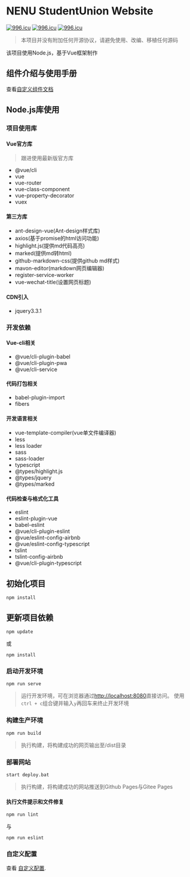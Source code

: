 # NENU StudentUnion Website

[![996.icu](https://img.shields.io/badge/作者-Mr.Hope-blue.svg)](https://996.icu)
[![996.icu](https://img.shields.io/badge/link-东师校会官网-success.svg)](https://996.icu)
[![996.icu](https://img.shields.io/badge/link-996.icu-red.svg)](https://996.icu)

> 本项目并没有附加任何开源协议，请避免使用、改编、移植任何源码

该项目使用Node.js，基于Vue框架制作

## 组件介绍与使用手册

查看[自定义组件文档](https://nenuyouth.com/doc/website/vue/component)

## Node.js库使用

### 项目使用库

#### Vue官方库

> 跟进使用最新版官方库

- @vue/cli
- vue
- vue-router
- vue-class-component
- vue-property-decorator
- vuex

#### 第三方库

- ant-design-vue(Ant-design样式库)
- axios(基于promise的html访问功能)
- highlight.js(提供md代码高亮)
- marked(提供md转html)
- github-markdown-css(提供github md样式)
- mavon-editor(markdown网页编辑器)
- register-service-worker
- vue-wechat-title(设置网页标题)

#### CDN引入

- jquery3.3.1

### 开发依赖

#### Vue-cli相关

- @vue/cli-plugin-babel
- @vue/cli-plugin-pwa
- @vue/cli-service

#### 代码打包相关

- babel-plugin-import
- fibers

#### 开发语言相关

- vue-template-compiler(vue单文件编译器)
- less
- less loader
- sass
- sass-loader
- typescript
- @types/highlight.js
- @types/jquery
- @types/marked

#### 代码检查与格式化工具

- eslint
- eslint-plugin-vue
- babel-eslint
- @vue/cli-plugin-eslint
- @vue/eslint-config-airbnb
- @vue/eslint-config-typescript
- tslint
- tslint-config-airbnb
- @vue/cli-plugin-typescript

## 初始化项目

```shell
npm install
```

## 更新项目依赖

```shell
npm update
```

或

```shell
npm install
```

### 启动开发环境

```shell
npm run serve
```

> 运行开发环境，可在浏览器通过[http://localhost:8080](http://localhost:8080)直接访问。
> 使用`ctrl + c`组合键并输入`y`再回车来终止开发环境

### 构建生产环境

```shell
npm run build
```

> 执行构建，将构建成功的网页输出至/dist目录

### 部署网站

```shell
start deploy.bat
```

> 执行构建，将构建成功的网站推送到Github Pages与Gitee Pages

#### 执行文件提示和文件修复

```shell
npm run lint
```

与

```shell
npm run eslint
```

### 自定义配置

查看 [自定义配置](https://cli.vuejs.org/zh/config/).
